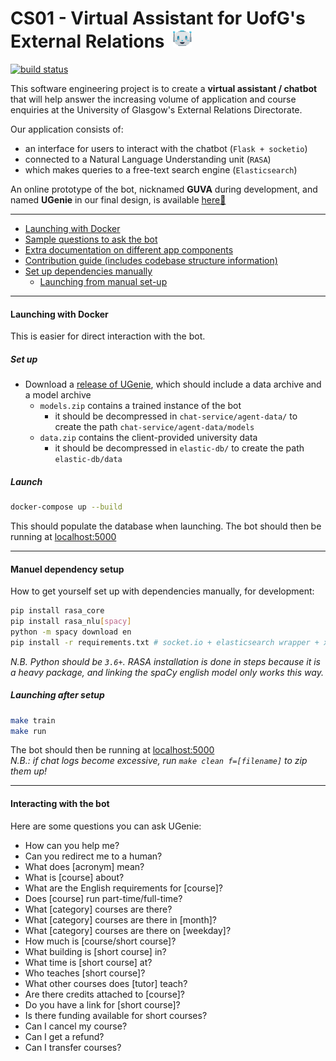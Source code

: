 # CS01 - Virtual Assistant for UofG's External Relations &nbsp;<img src="chat-service/static/icon.png" width="30" height="30" alt="UGenie's face">

[![build status](http://stgit.dcs.gla.ac.uk/tp3-2018-cs01/dissertation/badges/master/pipeline.svg)](http://stgit.dcs.gla.ac.uk/tp3-2018-cs01/dissertation/commits/master)             

This software engineering project is to create a **virtual assistant / chatbot** that will help answer the increasing volume of application and course enquiries at the University of Glasgow's External Relations Directorate.     

Our application consists of:
* an interface for users to interact with the chatbot (`Flask + socketio`)
* connected to a Natural Language Understanding unit (`RASA`)
* which makes queries to a free-text search engine (`Elasticsearch`)

An online prototype of the bot, nicknamed **GUVA** during development, and named **UGenie** in our final design, is available [here:robot:](https://bit.do/uofg-bot)
______________

- [Launching with Docker](#launching-with-docker)
- [Sample questions to ask the bot](#interacting-with-the-bot)
- [Extra documentation on different app components](http://stgit.dcs.gla.ac.uk/tp3-2018-cs01/dissertation/wikis/home#handover-documentation)
- [Contribution guide (includes codebase structure information)](http://stgit.dcs.gla.ac.uk/tp3-2018-cs01/dissertation/blob/master/CONTRIBUTING.md)
- [Set up dependencies manually](#manual-dependency-setup)
    - [Launching from manual set-up](#launching-after-setup)
--------

#### Launching with Docker
This is easier for direct interaction with the bot.

##### Set up

- Download a [release of UGenie](http://stgit.dcs.gla.ac.uk/tp3-2018-cs01/dissertation/tags), which should include a data archive and a model archive
    - `models.zip` contains a trained instance of the bot
       - it should be decompressed in `chat-service/agent-data/` to create the path `chat-service/agent-data/models`
    - `data.zip` contains the client-provided university data
       - it should be decompressed in `elastic-db/` to create the path `elastic-db/data`

##### Launch
```bash
docker-compose up --build
```
This should populate the database when launching. The bot should then be running at [localhost:5000](localhost:5000)

------

#### Manuel dependency setup
How to get yourself set up with dependencies manually, for development:

```bash
pip install rasa_core
pip install rasa_nlu[spacy]
python -m spacy download en
pip install -r requirements.txt # socket.io + elasticsearch wrapper + xlrd
````  
*N.B. Python should be `3.6+`. RASA installation is done in steps because it is a heavy package, and linking the spaCy english model only works this way.*

##### Launching after setup
```bash
make train
make run
```

The bot should then be running at [localhost:5000](localhost:5000)     
*N.B.: if chat logs become excessive, run `make clean f=[filename]` to zip them up!*
_____

#### Interacting with the bot

Here are some questions you can ask UGenie:
- How can you help me?
- Can you redirect me to a human?
- What does [acronym] mean?
- What is [course] about?
- What are the English requirements for [course]?
- Does [course] run part-time/full-time?
- What [category] courses are there?
- What [category] courses are there in [month]?
- What [category] courses are there on [weekday]?
- How much is [course/short course]?
- What building is [short course] in?
- What time is [short course] at?
- Who teaches [short course]?
- What other courses does [tutor] teach?
- Are there credits attached to [course]?
- Do you have a link for [short course]?
- Is there funding available for short courses?
- Can I cancel my course?
- Can I get a refund?
- Can I transfer courses?
